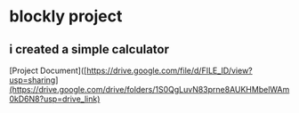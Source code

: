 #  blockly project 
## i created a simple calculator 
[Project Document]([https://drive.google.com/file/d/FILE_ID/view?usp=sharing](https://drive.google.com/drive/folders/1S0QgLuvN83prne8AUKHMbelWAm0kD6N8?usp=drive_link)


